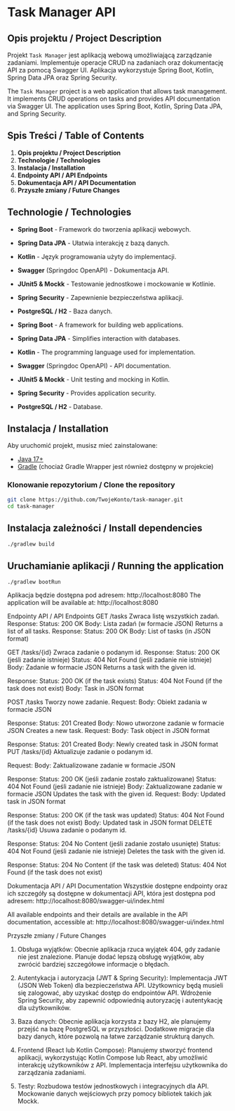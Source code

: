 # Task Manager API

## Opis projektu / Project Description

Projekt `Task Manager` jest aplikacją webową umożliwiającą zarządzanie zadaniami. Implementuje operacje CRUD na zadaniach oraz dokumentację API za pomocą Swagger UI. Aplikacja wykorzystuje Spring Boot, Kotlin, Spring Data JPA oraz Spring Security.

The `Task Manager` project is a web application that allows task management. It implements CRUD operations on tasks and provides API documentation via Swagger UI. The application uses Spring Boot, Kotlin, Spring Data JPA, and Spring Security.

## Spis Treści / Table of Contents

1. **Opis projektu / Project Description**
2. **Technologie / Technologies**
3. **Instalacja / Installation**
4. **Endpointy API / API Endpoints**
5. **Dokumentacja API / API Documentation**
6. **Przyszłe zmiany / Future Changes**

## Technologie / Technologies

- **Spring Boot** - Framework do tworzenia aplikacji webowych.
- **Spring Data JPA** - Ułatwia interakcję z bazą danych.
- **Kotlin** - Język programowania użyty do implementacji.
- **Swagger** (Springdoc OpenAPI) - Dokumentacja API.
- **JUnit5 & Mockk** - Testowanie jednostkowe i mockowanie w Kotlinie.
- **Spring Security** - Zapewnienie bezpieczeństwa aplikacji.
- **PostgreSQL / H2** - Baza danych.

- **Spring Boot** - A framework for building web applications.
- **Spring Data JPA** - Simplifies interaction with databases.
- **Kotlin** - The programming language used for implementation.
- **Swagger** (Springdoc OpenAPI) - API documentation.
- **JUnit5 & Mockk** - Unit testing and mocking in Kotlin.
- **Spring Security** - Provides application security.
- **PostgreSQL / H2** - Database.

## Instalacja / Installation

Aby uruchomić projekt, musisz mieć zainstalowane:

- [Java 17+](https://adoptopenjdk.net/)
- [Gradle](https://gradle.org/install/) (chociaż Gradle Wrapper jest również dostępny w projekcie)

### Klonowanie repozytorium / Clone the repository

```bash
git clone https://github.com/TwojeKonto/task-manager.git
cd task-manager
```

## Instalacja zależności / Install dependencies
```
./gradlew build
```

## Uruchamianie aplikacji / Running the application
```
./gradlew bootRun
```
Aplikacja będzie dostępna pod adresem: http://localhost:8080
The application will be available at: http://localhost:8080

Endpointy API / API Endpoints
GET /tasks
Zwraca listę wszystkich zadań.
Response:
Status: 200 OK
Body: Lista zadań (w formacie JSON)
Returns a list of all tasks.
Response:
Status: 200 OK
Body: List of tasks (in JSON format)

GET /tasks/{id}
Zwraca zadanie o podanym id.
Response:
Status: 200 OK (jeśli zadanie istnieje)
Status: 404 Not Found (jeśli zadanie nie istnieje)
Body: Zadanie w formacie JSON
Returns a task with the given id.

Response:
Status: 200 OK (if the task exists)
Status: 404 Not Found (if the task does not exist)
Body: Task in JSON format

POST /tasks
Tworzy nowe zadanie.
Request:
Body: Obiekt zadania w formacie JSON

Response:
Status: 201 Created
Body: Nowo utworzone zadanie w formacie JSON
Creates a new task.
Request:
Body: Task object in JSON format

Response:
Status: 201 Created
Body: Newly created task in JSON format
PUT /tasks/{id}
Aktualizuje zadanie o podanym id.

Request:
Body: Zaktualizowane zadanie w formacie JSON

Response:
Status: 200 OK (jeśli zadanie zostało zaktualizowane)
Status: 404 Not Found (jeśli zadanie nie istnieje)
Body: Zaktualizowane zadanie w formacie JSON
Updates the task with the given id.
Request:
Body: Updated task in JSON format

Response:
Status: 200 OK (if the task was updated)
Status: 404 Not Found (if the task does not exist)
Body: Updated task in JSON format
DELETE /tasks/{id}
Usuwa zadanie o podanym id.

Response:
Status: 204 No Content (jeśli zadanie zostało usunięte)
Status: 404 Not Found (jeśli zadanie nie istnieje)
Deletes the task with the given id.

Response:
Status: 204 No Content (if the task was deleted)
Status: 404 Not Found (if the task does not exist)


Dokumentacja API / API Documentation
Wszystkie dostępne endpointy oraz ich szczegóły są dostępne w dokumentacji API, która jest dostępna pod adresem:
http://localhost:8080/swagger-ui/index.html

All available endpoints and their details are available in the API documentation, accessible at:
http://localhost:8080/swagger-ui/index.html

Przyszłe zmiany / Future Changes
1. Obsługa wyjątków:
Obecnie aplikacja rzuca wyjątek 404, gdy zadanie nie jest znalezione. Planuje dodać lepszą obsługę wyjątków, aby zwrócić bardziej szczegółowe informacje o błędach.

2. Autentykacja i autoryzacja (JWT & Spring Security):
Implementacja JWT (JSON Web Token) dla bezpieczeństwa API. Użytkownicy będą musieli się zalogować, aby uzyskać dostęp do endpointów API.
Wdrożenie Spring Security, aby zapewnić odpowiednią autoryzację i autentykację dla użytkowników.

4. Baza danych:
Obecnie aplikacja korzysta z bazy H2, ale planujemy przejść na bazę PostgreSQL w przyszłości.
Dodatkowe migracje dla bazy danych, które pozwolą na łatwe zarządzanie strukturą danych.

4. Frontend (React lub Kotlin Compose):
Planujemy stworzyć frontend aplikacji, wykorzystując Kotlin Compose lub React, aby umożliwić interakcję użytkowników z API.
Implementacja interfejsu użytkownika do zarządzania zadaniami.

6. Testy:
Rozbudowa testów jednostkowych i integracyjnych dla API.
Mockowanie danych wejściowych przy pomocy bibliotek takich jak Mockk.
